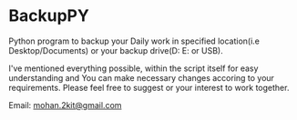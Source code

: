 # BackupPY

Python program to backup your Daily work in specified location(i.e Desktop/Documents) or your backup drive(D: E: or USB).

I've mentioned everything possible, within the script itself for easy understanding and You can make necessary changes accoring to your requirements. Please feel free to suggest or your interest to work together.

Email: mohan.2kit@gmail.com
